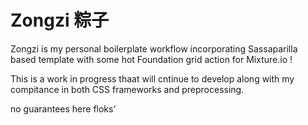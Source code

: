 # Zongzi 粽子

 Zongzi is my personal boilerplate workflow incorporating Sassaparilla based template with some hot Foundation grid action for Mixture.io !

This is a work in progress thaat will cntinue to develop along with my compitance in both CSS frameworks and preprocessing.

 no guarantees here floks'